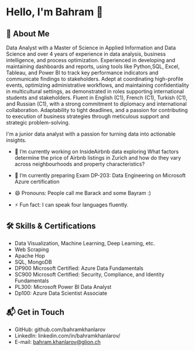 # Hello, I'm Bahram 👋




## 🚀 About Me

Data Analyst with a Master of Science in Applied Information and Data Science and over 4 years of experience in data analysis, business intelligence, and process optimization. Experienced in developing and maintaining dashboards and reports, using tools like Python,SQL, Excel, Tableau, and Power BI to track key performance indicators and communicate findings to stakeholders. Adept at coordinating high-profile events, optimizing administrative workflows, and maintaining confidentiality in multicultural settings, as demonstrated in roles supporting international students and stakeholders. Fluent in English (C1), French (C1), Turkish (C1), and Russian (C1), with a strong commitment to diplomacy and international collaboration. Adaptability to tight deadlines, and a passion for contributing to execution of business strategies through meticulous support and strategic problem-solving. 


I'm a junior data analyst with a passion for turning data into actionable insights.

- 🔭 I’m currently working on InsideAirbnb data exploring What factors determine the price of Airbnb listings in Zurich and how do they vary across neighbourhoods and property characteristics?

- 🌱 I’m currently preparing Exam DP-203: Data Engineering on Microsoft Azure certification

- 😄 Pronouns: People call me Barack and some Bayram :)
- ⚡ Fun fact: I can speak four languages fluently.

## 🛠 Skills & Certifications
- Data Visualization, Machine Learning, Deep Learning, etc.
- Web Scraping
- Apache Hop
- SQL, MongoDB
- DP900 Microsoft Certified: Azure Data Fundamentals
- SC900 Microsoft Certified: Security, Compliance, and Identity Fundamentals
- PL300: Microsoft Power BI Data Analyst
- Dp100: Azure Data Scientist Associate


## 📬 Get in Touch

- GitHub: github.com/bahramkhanlarov
- LinkedIn: linkedin.com/in/bahramkhanlarov/
- E-mail: bahram.khanlarov@glion.ch
